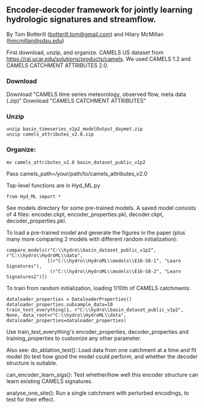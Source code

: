 ## Encoder-decoder framework for jointly learning hydrologic signatures and streamflow.
By Tom Botterill (botterill.tom@gmail.com) and Hilary McMillan (hmcmillan@sdsu.edu)

First download, unzip, and organize. CAMELS US dataset from https://ral.ucar.edu/solutions/products/camels. We used CAMELS 1.2 and CAMELS CATCHMENT ATTRIBUTES 2.0.

### Download
Download "CAMELS time series meteorology, observed flow, meta data (.zip)"
Download "CAMELS CATCHMENT ATTRIBUTES"

### Unzip
```
unzip basin_timeseries_v1p2_modelOutput_daymet.zip
unzip camels_attributes_v2.0.zip
```

### Organize:
```
mv camels_attributes_v2.0 basin_dataset_public_v1p2
```
Pass camels_path=/your/path/to/camels_attributes_v2.0 


Top-level functions are in Hyd_ML.py

```
from Hyd_ML import *
```

See models directory for some pre-trained models.
A saved model consists of 4 files: encoder.ckpt, encoder_properties.pkl, decoder.ckpt, decoder_properties.pkl. 

To load a pre-trained model and generate the figures in the paper (plus many more comparing 2 models with different random initialization):
```
compare_models(r"C:\\hydro\\basin_dataset_public_v1p2", r"C:\\hydro\\HydroML\\data", 
               [(r"C:\\hydro\\HydroML\\models\\E16-S8-1", "Learn Signatures"),
                (r"C:\\hydro\\HydroML\\models\\E16-S8-2", "Learn Signatures2")])
```

To train from random initialization, loading 1/10th of CAMELS catchments:
```
dataloader_properties = DataloaderProperties()
dataloader_properties.subsample_data=10
train_test_everything(1, r"C:\\hydro\\basin_dataset_public_v1p2", None, data_root=r"C:\\hydro\\HydroML\\data", dataloader_properties=dataloader_properties)
```
Use train_test_everything's encoder_properties, decoder_properties and training_properties to customize any other parameter.

Also see:
do_ablation_test(): Load data from one catchment at a time and fit model (to test how good the model could perform, and whether the 
decoder structure is suitable.

can_encoder_learn_sigs(): Test whether/how well this encoder structure can learn existing CAMELS signatures.

analyse_one_site(): Run a single catchment with perturbed encodings, to test for their effect.